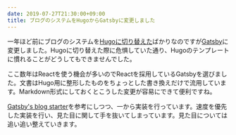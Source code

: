 ```yaml
---
date: 2019-07-27T21:30:00+09:00
title: ブログのシステムをHugoからGatsbyに変更しました
---
```


一年ほど前にブログのシステムを[Hugoに切り替えた](/2018/04/24/replace-to-hugo/)ばかりなのですが[Gatsby](https://www.gatsbyjs.org/)に変更しました。Hugoに切り替えた際に危惧していた通り、Hugoのテンプレートに慣れることがどうしてもできませんでした。

ここ数年はReactを使う機会が多いのでReactを採用しているGatsbyを選びました。文書はHugo用に整形したものをちょっとした書き換えだけで流用しています。Markdown形式にしておくとこうした変更が容易にできて便利ですね。

[Gatsby's blog starter](https://github.com/gatsbyjs/gatsby-starter-blog)を参考にしつつ、一から実装を行っています。速度を優先した実装を行い、見た目に関して手を抜いてしまっています。見た目については追い追い整えていきます。
